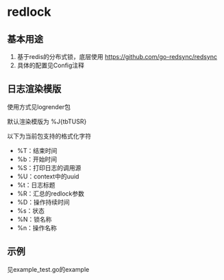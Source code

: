# redlock

## 基本用途

1. 基于redis的分布式锁，底层使用 https://github.com/go-redsync/redsync
2. 具体的配置见Config注释

## 日志渲染模版

使用方式见logrender包

默认渲染模版为 %J{tbTUSR}

以下为当前包支持的格式化字符

* %T：结束时间
* %b：开始时间
* %S：打印日志的调用源
* %U：context中的uuid
* %t：日志标题
* %R：汇总的redlock参数
* %D：操作持续时间
* %s：状态
* %N：锁名称
* %n：操作名称

## 示例

见example_test.go的example